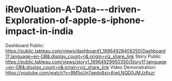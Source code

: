 # iRevOluation-A-Data---driven-Exploration-of-apple-s-iphone-impact-in-india
Dashboard Public: https://public.tableau.com/views/dashboard1_16964928409250/Dashboard1?:language=en-GB&:display_count=n&:origin=viz_share_link
Story Public https://public.tableau.com/views/story1_16964929950350/Story1?:language=en-GB&:display_count=n&:origin=viz_share_link
Video Demonstration: https://youtube.com/watch?v=8M5sUn7qedo&si=AiwLNQD0JMJz6szr
